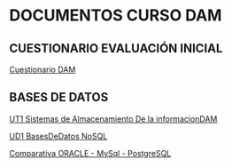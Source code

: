 # DOCUMENTOS CURSO DAM

## CUESTIONARIO EVALUACIÓN INICIAL
[Cuestionario DAM](https://mega.nz/file/hZ0BAIDa#hV6L0hnTm2xDYeHcLaCdTJOCdS8U_6GRLKdFTC1WUlo)

## BASES DE DATOS

[UT1 Sistemas de Almacenamiento De la informacionDAM](https://mega.nz/file/0MNBgKoD#jvAWM3g2zqnlucT_-HoUT8JQ4Setk8Ro0CdwPz5c0jE)

[UD1 BasesDeDatos NoSQL](https://mega.nz/file/0ZdBgaYQ#oSw3Nn5dv_GQeNze0HbU5TuW8yMDS7jzJ8vjV6NALQo)

[Comparativa ORACLE - MySql - PostgreSQL](https://db-engines.com/en/system/MySQL%3bOracle%3bPostgreSQL)

